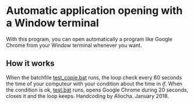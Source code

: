 # Automatic application opening with a Window terminal
With this program, you can open automatically a program like Google Chrome from your Window terminal whenever you want.
## How it works
When the batchfile [test_copie.bat](https://github.com/AliochaFilipovitch/Automatic-program-opening/blob/master/test_copie.bat) runs, the loop check every 60 seconds the time of your computeur with your condition about the time in _if_. When the condition is ok, [test.bat](https://github.com/AliochaFilipovitch/Automatic-program-opening/blob/master/test.bat) runs, opens Google Chrome during 20 seconds, closes it and the loop keeps. Handcoding by Aliocha. January 2018.
